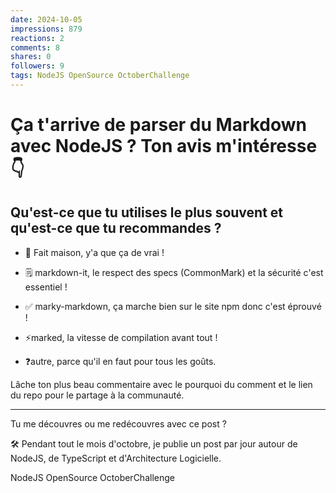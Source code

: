 ```yaml
---
date: 2024-10-05
impressions: 879
reactions: 2
comments: 8
shares: 0
followers: 9
tags: NodeJS OpenSource OctoberChallenge
---
```


# Ça t'arrive de parser du Markdown avec NodeJS ? Ton avis m'intéresse 👇

## Qu'est-ce que tu utilises le plus souvent et qu'est-ce que tu recommandes ?

- 🥷 Fait maison, y'a que ça de vrai !

- 🗒️ markdown-it, le respect des specs (CommonMark) et la sécurité c'est essentiel !

- ✅ marky-markdown, ça marche bien sur le site npm donc c'est éprouvé !

- ⚡marked, la vitesse de compilation avant tout !

- ❓autre, parce qu'il en faut pour tous les goûts.

Lâche ton plus beau commentaire avec le pourquoi du comment et le lien du repo pour le partage à la communauté.

---

Tu me découvres ou me redécouvres avec ce post ?

🛠️ Pendant tout le mois d'octobre, je publie un post par jour autour de NodeJS, de TypeScript et d'Architecture Logicielle.

NodeJS OpenSource OctoberChallenge
